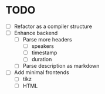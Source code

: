 # TODO

- [ ] Refactor as a compiler structure
- [ ] Enhance backend
	- [ ] Parse more headers
		- [ ] speakers
		- [ ] timestamp
		- [ ] duration
	- [ ] Parse description as markdown
- [ ] Add minimal frontends
	- [ ] tikz
	- [ ] HTML
